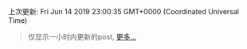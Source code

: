
  
 上次更新: Fri Jun 14 2019 23:00:35 GMT+0000 (Coordinated Universal Time) 

 > 仅显示一小时内更新的post, [更多...](screenshots/)
  